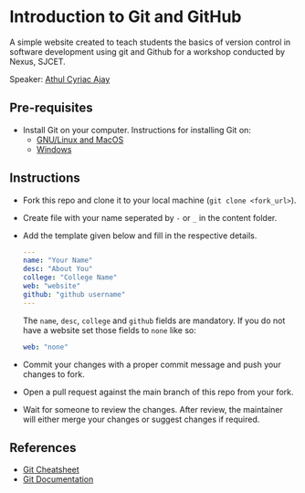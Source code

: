 # Introduction to Git and GitHub

A simple website created to teach students the basics of version control in software development using git and Github for a workshop conducted by Nexus, SJCET.

Speaker: [Athul Cyriac Ajay](http://athulcyriac.xyz/)

## Pre-requisites

- Install Git on your computer. Instructions for installing Git on:
  - [GNU/Linux and MacOS](https://git-scm.com/book/en/v2/Getting-Started-Installing-Git)
  - [Windows](https://phoenixnap.com/kb/how-to-install-git-windows)
  
## Instructions

- Fork this repo and clone it to your local machine (`git clone <fork_url>`).
- Create file with your name seperated by `-` or `_` in the content folder.
- Add the template given below and fill in the respective details.
  
  ```yml
  ---
  name: "Your Name"
  desc: "About You"
  college: "College Name"
  web: "website"
  github: "github username"
  ---
  ```

  The `name`, `desc`, `college` and `github` fields are mandatory.
  If you do not have a website set those fields to `none` like so:

  ```yml
  web: "none"
  ```

- Commit your changes with a proper commit message and push your changes to fork.
- Open a pull request against the main branch of this repo from your fork.
- Wait for someone to review the changes. After review, the maintainer will either
  merge your changes or suggest changes if required. 

## References

- [Git Cheatsheet](https://training.github.com/downloads/github-git-cheat-sheet/)
- [Git Documentation](https://git-scm.com/docs/)
